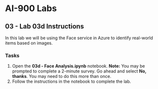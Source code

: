 # AI-900 Labs
## 03 - Lab 03d Instructions
In this lab we will be using the Face service in Azure to identify real-world items based on images.

### Tasks
1.  Open the **03d - Face Analysis.ipynb** notebook.
    **Note:** You may be prompted to complete a 2-minute survey. Go ahead and select **No, thanks**. You may need to do this more than once.
2.  Follow the instructions in the notebook to complete the lab.
